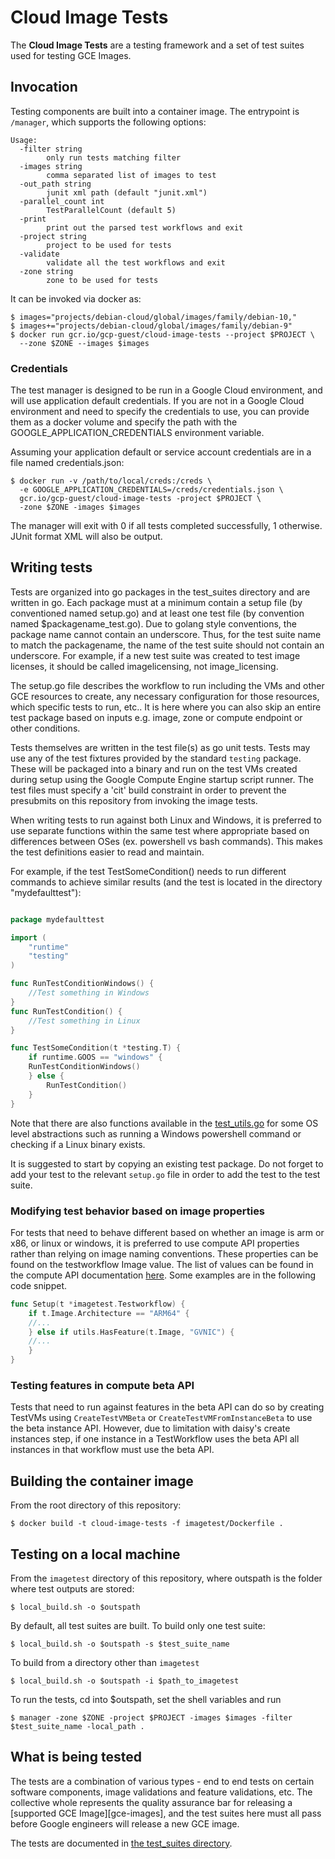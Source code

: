# Cloud Image Tests #

The **Cloud Image Tests** are a testing framework and a set of test suites used
for testing GCE Images.

## Invocation ##

Testing components are built into a container image. The entrypoint is
`/manager`, which supports the following options:

    Usage:
      -filter string
            only run tests matching filter
      -images string
            comma separated list of images to test
      -out_path string
            junit xml path (default "junit.xml")
      -parallel_count int
            TestParallelCount (default 5)
      -print
            print out the parsed test workflows and exit
      -project string
            project to be used for tests
      -validate
            validate all the test workflows and exit
      -zone string
            zone to be used for tests

It can be invoked via docker as:

    $ images="projects/debian-cloud/global/images/family/debian-10,"
    $ images+="projects/debian-cloud/global/images/family/debian-9"
    $ docker run gcr.io/gcp-guest/cloud-image-tests --project $PROJECT \
      --zone $ZONE --images $images

### Credentials ###

The test manager is designed to be run in a Google Cloud environment, and will
use application default credentials. If you are not in a Google Cloud
environment and need to specify the credentials to use, you can provide them as
a docker volume and specify the path with the GOOGLE\_APPLICATION\_CREDENTIALS
environment variable.

Assuming your application default or service account credentials are in a file
named credentials.json:

    $ docker run -v /path/to/local/creds:/creds \
      -e GOOGLE_APPLICATION_CREDENTIALS=/creds/credentials.json \
      gcr.io/gcp-guest/cloud-image-tests -project $PROJECT \
      -zone $ZONE -images $images

The manager will exit with 0 if all tests completed successfully, 1 otherwise.
JUnit format XML will also be output.

## Writing tests ##

Tests are organized into go packages in the test\_suites directory and are
written in go. Each package must at a minimum contain a setup file (by
conventioned named setup.go) and at least one test file (by convention named
$packagename\_test.go). Due to golang style conventions, the package name cannot contain an underscore. Thus, for the test suite name to match the packagename, the name of the test suite should not contain an
underscore. For example, if a new test suite was created to test image licenses,
it should be called imagelicensing, not image_licensing.

The setup.go file describes the workflow to run including the VMs and other GCE
resources to create, any necessary configuration for those resources, which
specific tests to run, etc.. It is here where you can also skip an entire test
package based on inputs e.g. image, zone or compute endpoint or other
conditions.

Tests themselves are written in the test file(s) as go unit tests. Tests may use
any of the test fixtures provided by the standard `testing` package.  These will
be packaged into a binary and run on the test VMs created during setup using the
Google Compute Engine startup script runner. The test files must specify a
'cit' build constraint in order to prevent the presubmits on this repository
from invoking the image tests.

When writing tests to run against both Linux and Windows, it is preferred to
use separate functions within the same test where appropriate based on
differences between OSes (ex. powershell vs bash commands). This makes the
test definitions easier to read and maintain.

For example, if the test TestSomeCondition() needs to run different commands to
achieve similar results (and the test is located in the directory "mydefaulttest"):

```go

package mydefaulttest

import (
    "runtime"
    "testing"
)

func RunTestConditionWindows() {
    //Test something in Windows
}
func RunTestCondition() {
    //Test something in Linux
}

func TestSomeCondition(t *testing.T) {
    if runtime.GOOS == "windows" {
    RunTestConditionWindows()
    } else {
        RunTestCondition()
    }
}
```

Note that there are also functions available in the [test_utils.go](utils/test_utils.go)
for some OS level abstractions such as running a Windows powershell command or
checking if a Linux binary exists.

It is suggested to start by copying an existing test package. Do not forget to add
your test to the relevant `setup.go` file in order to add the test to the test suite.

### Modifying test behavior based on image properties ###

For tests that need to behave different based on whether an image is arm or x86, or linux or windows, it is preferred to use compute API properties rather than relying on image naming conventions. These properties can be found on the testworkflow Image value. The list of values can be found in the compute API documentation [here](https://pkg.go.dev/google.golang.org/api/compute/v1#Image). Some examples are in the following code snippet.

```go
func Setup(t *imagetest.Testworkflow) {
	if t.Image.Architecture == "ARM64" {
	//...
	} else if utils.HasFeature(t.Image, "GVNIC") {
	//...
	}
}
```

### Testing features in compute beta API ###

Tests that need to run against features in the beta API can do so by creating TestVMs using `CreateTestVMBeta` or `CreateTestVMFromInstanceBeta` to use the beta instance API. However, due to limitation with daisy's create instances step, if one instance in a TestWorkflow uses the beta API all instances in that workflow must use the beta API.


## Building the container image ##

From the root directory of this repository:

    $ docker build -t cloud-image-tests -f imagetest/Dockerfile .

## Testing on a local machine ##

From the `imagetest` directory of this repository, where outspath is
the folder where test outputs are stored:

    $ local_build.sh -o $outspath

By default, all test suites are built. To build only one test suite:

    $ local_build.sh -o $outspath -s $test_suite_name

To build from a directory other than `imagetest`

    $ local_build.sh -o $outspath -i $path_to_imagetest

To run the tests, cd into $outspath, set the shell variables and run

    $ manager -zone $ZONE -project $PROJECT -images $images -filter $test_suite_name -local_path .


## What is being tested ##

The tests are a combination of various types - end to end tests on certain
software components, image validations and feature validations, etc. The
collective whole represents the quality assurance bar for releasing a [supported
GCE Image][gce-images], and the test suites here must all pass before Google
engineers will release a new GCE image.

The tests are documented in [the test\_suites directory](test_suites/README.md).

